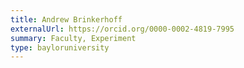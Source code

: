 ```yaml
---
title: Andrew Brinkerhoff
externalUrl: https://orcid.org/0000-0002-4819-7995
summary: Faculty, Experiment
type: bayloruniversity
---
```

